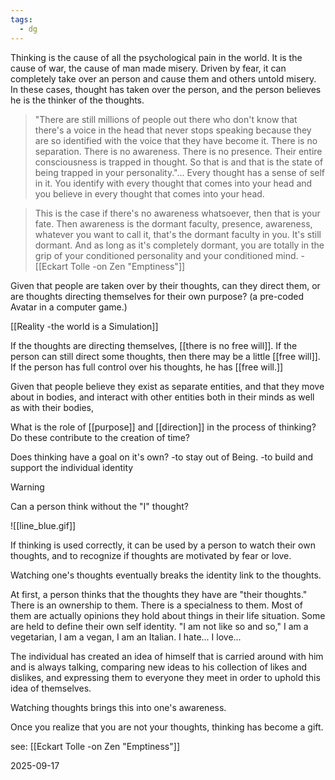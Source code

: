 ```yaml
---
tags:
  - dg
---
```

Thinking is the cause of all the psychological pain in the world. It is the cause of war, the cause of man made misery. Driven by fear, it can completely take over an person and cause them and others untold misery. In these cases, thought has taken over the person, and the person believes he is the thinker of the thoughts.

>"There are still millions of people out there who don't know that there's a voice in the head that never stops speaking because they are so identified with the voice that they have become it. There is no separation. There is no awareness. There is no presence. Their entire consciousness is trapped in thought. So that is and that is the state of being trapped in your personality."... Every thought has a sense of self in it. You identify with every thought that comes into your head and you believe in every thought that comes into your head. 

>This is the case if there's no awareness whatsoever, then that is your fate. Then awareness is the dormant faculty, presence, awareness, whatever you want to call it, that's the dormant faculty in you. It's still dormant. And as long as it's completely dormant, you are totally in the grip of your conditioned personality and your conditioned mind.  -[[Eckart Tolle -on Zen "Emptiness"]]

Given that people are taken over by their thoughts, can they direct them, or are thoughts directing themselves for their own purpose? (a pre-coded Avatar in a computer game.) 

[[Reality -the world is a Simulation]]

If the thoughts are directing themselves, [[there is no free will]]. If the person can still direct some thoughts, then there may be a little [[free will]]. If the person has full control over his thoughts, he has [[free will.]]

Given that people believe they exist as separate entities, and that they move about in bodies, and interact with other entities both in their minds as well as with their bodies, 

What is the role of [[purpose]] and [[direction]] in the process of thinking?  Do these contribute to the creation of time?

Does thinking have a goal on it's own? -to stay out of Being. -to build and support the individual identity

> [!warning]
> Can a person think without the "I" thought?

![[line_blue.gif]]

If thinking is used correctly, it can be used by a person to watch their own thoughts, and to recognize if thoughts are motivated by fear or love. 

Watching one's thoughts eventually breaks the identity link to the thoughts. 

At first, a person thinks that the thoughts they have are "their thoughts." There is an ownership to them. There is a specialness to them. Most of them are actually opinions they hold about things in their life situation. Some are held to define their own self identity. "I am not like so and so," I am a vegetarian, I am a vegan, I am an Italian. I hate... I love... 

The individual has created an idea of himself that is carried around with him and is always talking, comparing new ideas to his collection of likes and dislikes, and expressing them to everyone they meet in order to uphold this idea of themselves.

Watching thoughts brings this into one's awareness. 

Once you realize that you are not your thoughts, thinking has become a gift.

see: [[Eckart Tolle -on Zen "Emptiness"]]

2025-09-17



